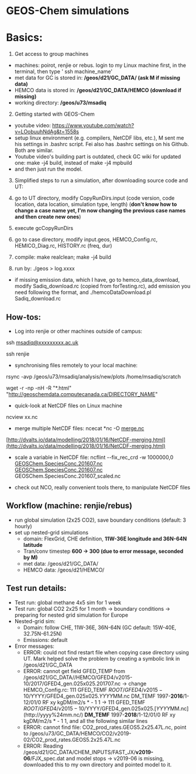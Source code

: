 # GEOS-Chem simulations

# Basics:

1. Get access to group machines
- machines: poirot, renjie or rebus. login to my Linux machine first, in the terminal, then type ' ssh machine_name'
- met data for GC is stored in: **/geos/d21/GC_DATA/ (ask M if missing data)**
- HEMCO data is stored in: **/geos/d21/GC_DATA/HEMCO (download if missing)**
- working directory: **/geos/u73/msadiq**

2.  Getting started with GEOS-Chem

- youtube video: https://www.youtube.com/watch?v=LOobuuhNdAg&t=1558s
- setup linux environment (e.g. compilers, NetCDF libs, etc.), M sent me his settings in .bashrc script. Fei also has .bashrc settings on his Github. Both are similar.
- Youtube video's building part is outdated, check GC wiki for updated one: make -j4 build, instead of make -j4 mpbuild
- and then just run the model.

3. Simplified steps to run a simulation, after downloading source code and UT:

1. go to UT directory, modify CopyRunDirs.input (code version, code location, data location, simulation type, length) (**don't know how to change a case name yet, I'm now changing the previous case names and then create new ones**)
2. execute gcCopyRunDirs
3. go to case directory, modify input.geos, HEMCO_Config.rc, HEMICO_Diag.rc, HISTORY.rc (freq, dur)
4. compile: make realclean; make -j4 build
5. run by: ./geos > log.xxxx
- if missing emission data, which I have, go to hemco_data_download, modify Sadiq_download.rc (copied from forTesting.rc), add emission you need following the format, and ./hemcoDataDownload.pl Sadiq_download.rc

## How-tos:

 - Log into renjie or other machines outside of campus:

ssh msadiq@xxxxxxxxx.ac.uk

ssh renjie

 - synchronising files remotely to your local machine:

rsync -avp /geos/u73/msadiq/analysis/new/plots  /home/msadiq/scratch

wget -r -np -nH -R "*.html" "http://geoschemdata.computecanada.ca/DIRECTORY_NAME"

 - quick-look at NetCDF files on Linux machine

ncview xx.nc

 - merge multiple NetCDF files: ncecat *nc -O [merge.nc](http://merge.nc)

[http://dvalts.io/data/modelling/2018/01/16/NetCDF-merging.html](http://dvalts.io/data/modelling/2018/01/16/NetCDF-merging.html)

 - scale a variable in NetCDF file: ncflint --fix_rec_crd -w 1000000,0 [GEOSChem.SpeciesConc.201607.nc](http://geoschem.speciesconc.201607.nc/) [GEOSChem.SpeciesConc.201607.nc](http://geoschem.speciesconc.201607.nc/) GEOSChem.SpeciesConc.201607_scaled.nc

 - check out NCO, really convenient tools there, to manipulate NetCDF files

## Workflow (machine: renjie/rebus)

- run global simulation (2x25 CO2), save boundary conditions (default: 3 hourly)
- set up nested-grid simulations
    - domain: FlexGrid, CHE definition, **11W-36E longitude and 36N-64N latitude**
    - Tran/conv timestep **600 → 300 (due to error message, seconded by M)**
    - met data: /geos/d21/GC_DATA/
    - HEMCO data: /geos/d21/HEMCO/

## Test run details:

- Test run: global methane 4x5 sim for 1 week
- Test run: global CO2 2x25 for 1 month → boundary conditions → preparing for nested grid simulation for Europe
- Nested-grid sim:
    - Domain: follow CHE, 11W-36E, 36N-64N (GC default: 15W-40E, 32.75N-61.25N)
    - Emissions: default
- Error messages:
    - ERROR: could not find restart file when copying case directory using UT. Mark helped solve the problem by creating a symbolic link in /geos/d21/GC_DATA
    - ERROR: cannot get field GFED_TEMP from /geos/d21/GC_DATA//HEMCO/GFED4/v2015-10/2017/GFED4_gen.025x025.201707.nc → change HEMCO_Config.rc: 111 GFED_TEMF       $ROOT/GFED4/v2015-10/$YYYY/GFED4_gen.025x025.$YYYY$MM.nc  DM_TEMF       1997-**2016**/1-12/01/0    RF xy kgDM/m2/s * - 1 1 → 111 GFED_TEMF $ROOT/GFED4/v2015-10/$YYYY/GFED4_gen.025x025.$[YYYY$MM.nc](http://yyyy%24mm.nc/) **DM_TEMF** 1997-**2018**/1-12/01/0 RF xy kgDM/m2/s * - 1 1, and all the following similar lines
    - ERROR: cannot find file: CO2_prod_rates.GEOS5.2x25.47L.nc, point to /geos/u73/GC_DATA/HEMCO/CO2/v2019-02/CO2_prod_rates.GEOS5.2x25.47L.nc
    - ERROR: Reading /geos/d21/GC_DATA/CHEM_INPUTS/FAST_JX/**v2019-06**/FJX_spec.dat and model stops → v2019-06 is missing, downloaded this to my own directory and pointed model to it.
